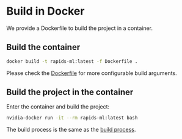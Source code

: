 # Build in Docker

We provide a Dockerfile to build the project in a container.

## Build the container

```bash
docker build -t rapids-ml:latest -f Dockerfile .
```
Please check the [Dockerfile](./Dockerfile) for more configurable build arguments.

## Build the project in the container

Enter the container and build the project:
```bash
nvidia-docker run -it --rm rapids-ml:latest bash
```

The build process is the same as the [build process](../README.md#build-target-jar).

